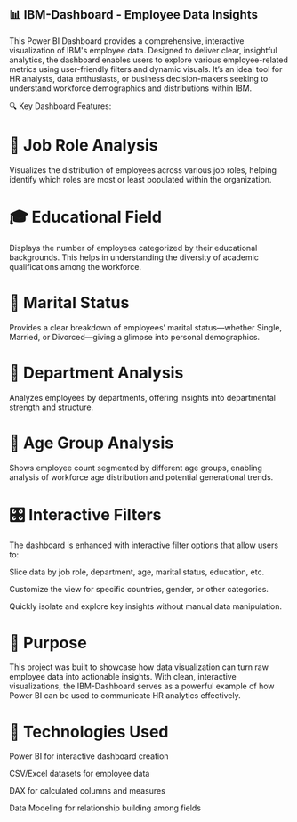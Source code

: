 ## 📊 IBM-Dashboard - Employee Data Insights
This Power BI Dashboard provides a comprehensive, interactive visualization of IBM's employee data. Designed to deliver clear, insightful analytics, the dashboard enables users to explore various employee-related metrics using user-friendly filters and dynamic visuals. It’s an ideal tool for HR analysts, data enthusiasts, or business decision-makers seeking to understand workforce demographics and distributions within IBM.

🔍 Key Dashboard Features:
# 📌 Job Role Analysis
Visualizes the distribution of employees across various job roles, helping identify which roles are most or least populated within the organization.

# 🎓 Educational Field
Displays the number of employees categorized by their educational backgrounds. This helps in understanding the diversity of academic qualifications among the workforce.

# 💍 Marital Status
Provides a clear breakdown of employees’ marital status—whether Single, Married, or Divorced—giving a glimpse into personal demographics.

# 🏢 Department Analysis
Analyzes employees by departments, offering insights into departmental strength and structure.

# 📅 Age Group Analysis
Shows employee count segmented by different age groups, enabling analysis of workforce age distribution and potential generational trends.

# 🎛️ Interactive Filters
The dashboard is enhanced with interactive filter options that allow users to:

Slice data by job role, department, age, marital status, education, etc.

Customize the view for specific countries, gender, or other categories.

Quickly isolate and explore key insights without manual data manipulation.

# 🎯 Purpose
This project was built to showcase how data visualization can turn raw employee data into actionable insights. With clean, interactive visualizations, the IBM-Dashboard serves as a powerful example of how Power BI can be used to communicate HR analytics effectively.

# 📂 Technologies Used
Power BI for interactive dashboard creation

CSV/Excel datasets for employee data

DAX for calculated columns and measures

Data Modeling for relationship building among fields
